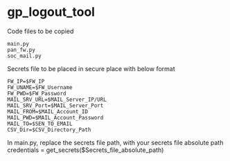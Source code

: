 # gp_logout_tool

Code files to be copied

    main.py
    pan_fw.py
    soc_mail.py
    

Secrets file to be placed in secure place with below format

    FW_IP=$FW_IP
    FW_UNAME=$FW_Username
    FW_PWD=$FW_Password
    MAIL_SRV_URL=$MAIL_Server_IP/URL
    MAIL_SRV_Port=$MAIL_Server_Port
    MAIL_FROM=$MAIL_Account_ID
    MAIL_PWD=$MAIL_Account_Password
    MAIL_TO=$SEN_TO_EMAIL
    CSV_Dir=$CSV_Directory_Path

    
In main.py, replace the secrets file path, with your secrets file absolute path
    credentials = get_secrets($Secrets_file_absolute_path)
